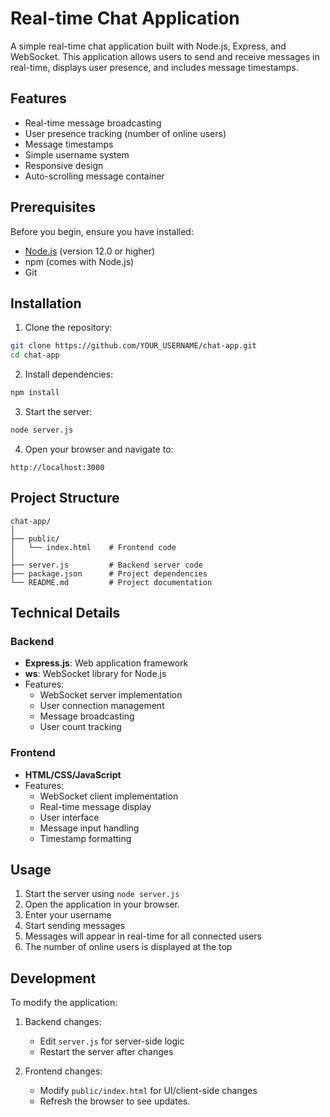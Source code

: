 # Real-time Chat Application

A simple real-time chat application built with Node.js, Express, and WebSocket. This application allows users to send and receive messages in real-time, displays user presence, and includes message timestamps.

## Features

- Real-time message broadcasting
- User presence tracking (number of online users)
- Message timestamps
- Simple username system
- Responsive design
- Auto-scrolling message container

## Prerequisites

Before you begin, ensure you have installed:
- [Node.js](https://nodejs.org/) (version 12.0 or higher)
- npm (comes with Node.js)
- Git

## Installation

1. Clone the repository:
```bash
git clone https://github.com/YOUR_USERNAME/chat-app.git
cd chat-app
```

2. Install dependencies:
```bash
npm install
```

3. Start the server:
```bash
node server.js
```

4. Open your browser and navigate to:
```
http://localhost:3000
```

## Project Structure

```
chat-app/
│
├── public/
│   └── index.html    # Frontend code
│
├── server.js         # Backend server code
├── package.json      # Project dependencies
└── README.md         # Project documentation
```

## Technical Details

### Backend
- **Express.js**: Web application framework
- **ws**: WebSocket library for Node.js
- Features:
  - WebSocket server implementation
  - User connection management
  - Message broadcasting
  - User count tracking

### Frontend
- **HTML/CSS/JavaScript**
- Features:
  - WebSocket client implementation
  - Real-time message display
  - User interface
  - Message input handling
  - Timestamp formatting

## Usage

1. Start the server using `node server.js`
2. Open the application in your browser.
3. Enter your username
4. Start sending messages
5. Messages will appear in real-time for all connected users
6. The number of online users is displayed at the top

## Development

To modify the application:

1. Backend changes:
   - Edit `server.js` for server-side logic
   - Restart the server after changes

2. Frontend changes:
   - Modify `public/index.html` for UI/client-side changes
   - Refresh the browser to see updates.

